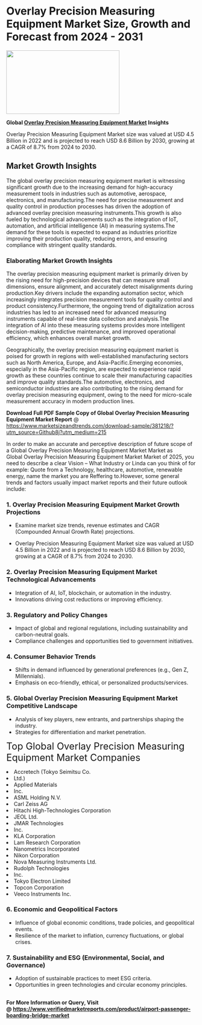 <H1>Overlay Precision Measuring Equipment Market Size, Growth and Forecast from 2024 - 2031</H1><img class="aligncenter size-medium wp-image-584254" src="https://thirdeyenews.in/wp-content/uploads/2024/09/Global-Market-Research-300x168.jpeg" alt="" width="300" height="168" /><p><strong>Global&nbsp;<a href="https://www.marketsizeandtrends.com/download-sample/381218/?utm_source=Github8j?utm_medium=215">Overlay Precision Measuring Equipment Market</a> Insights</strong></p><p>Overlay Precision Measuring Equipment Market size was valued at USD 4.5 Billion in 2022 and is projected to reach USD 8.6 Billion by 2030, growing at a CAGR of 8.7% from 2024 to 2030.</p><p><h2>Market Growth Insights</h2> <p>The global overlay precision measuring equipment market is witnessing significant growth due to the increasing demand for high-accuracy measurement tools in industries such as automotive, aerospace, electronics, and manufacturing.The need for precise measurement and quality control in production processes has driven the adoption of advanced overlay precision measuring instruments.This growth is also fueled by technological advancements such as the integration of IoT, automation, and artificial intelligence (AI) in measuring systems.The demand for these tools is expected to expand as industries prioritize improving their production quality, reducing errors, and ensuring compliance with stringent quality standards.</p> <h3>Elaborating Market Growth Insights</h3> <p>The overlay precision measuring equipment market is primarily driven by the rising need for high-precision devices that can measure small dimensions, ensure alignment, and accurately detect misalignments during production.Key drivers include the expanding automation sector, which increasingly integrates precision measurement tools for quality control and product consistency.Furthermore, the ongoing trend of digitalization across industries has led to an increased need for advanced measuring instruments capable of real-time data collection and analysis.The integration of AI into these measuring systems provides more intelligent decision-making, predictive maintenance, and improved operational efficiency, which enhances overall market growth.</p> <p>Geographically, the overlay precision measuring equipment market is poised for growth in regions with well-established manufacturing sectors such as North America, Europe, and Asia-Pacific.Emerging economies, especially in the Asia-Pacific region, are expected to experience rapid growth as these countries continue to scale their manufacturing capacities and improve quality standards.The automotive, electronics, and semiconductor industries are also contributing to the rising demand for overlay precision measuring equipment, owing to the need for micro-scale measurement accuracy in modern production lines.</p> <p><span class=""><strong>Download Full PDF Sample Copy of Global Overlay Precision Measuring Equipment Market Report</strong> @ <a href="https://www.marketsizeandtrends.com/download-sample/381218/?utm_source=Github8j?utm_medium=215" target="_blank">https://www.marketsizeandtrends.com/download-sample/381218/?utm_source=Github8j?utm_medium=215</a></span></p><p>In order to make an accurate and perceptive description of future scope of a Global&nbsp;Overlay Precision Measuring Equipment Market Market as Global&nbsp;Overlay Precision Measuring Equipment Market Market of 2025, you need to describe a clear Vision &ndash; What Industry or Linda can you think of for example: Quote from a Technology, healthcare, automotive, renewable energy, name the market you are Reffering to.However, some general trends and factors usually impact market reports and their future outlook include:</p><h3>1.&nbsp;<strong>Overlay Precision Measuring Equipment Market Growth Projections</strong></h3><ul><li>Examine market size trends, revenue estimates and CAGR (Compounded Annual Growth Rate) projections.</li><li><p>Overlay Precision Measuring Equipment Market size was valued at USD 4.5 Billion in 2022 and is projected to reach USD 8.6 Billion by 2030, growing at a CAGR of 8.7% from 2024 to 2030.</p></li></ul><h3>2.&nbsp;<strong>Overlay Precision Measuring Equipment Market Technological Advancements</strong></h3><ul><li>Integration of AI, IoT, blockchain, or automation in the industry.</li><li>Innovations driving cost reductions or improving efficiency.</li></ul><h3>3.&nbsp;<strong>Regulatory and Policy Changes</strong></h3><ul><li>Impact of global and regional regulations, including sustainability and carbon-neutral goals.</li><li>Compliance challenges and opportunities tied to government initiatives.</li></ul><h3>4.&nbsp;<strong>Consumer Behavior Trends</strong></h3><ul><li>Shifts in demand influenced by generational preferences (e.g., Gen Z, Millennials).</li><li>Emphasis on eco-friendly, ethical, or personalized products/services.</li></ul><h3>5.&nbsp;<strong>Global Overlay Precision Measuring Equipment Market Competitive Landscape</strong></h3><ul><li>Analysis of key players, new entrants, and partnerships shaping the industry.</li><li>Strategies for differentiation and market penetration.</li></ul><p data-pm-slice="1 1 []"><span style="color: inherit; font-family: inherit; font-size: 25px;">Top Global Overlay Precision Measuring Equipment Market Companies</span></p><div class="" data-test-id=""><p><li>Accretech (Tokyo Seimitsu Co.</li><li> Ltd.)</li><li> Applied Materials</li><li> Inc.</li><li> ASML Holding N.V.</li><li> Carl Zeiss AG</li><li> Hitachi High-Technologies Corporation</li><li> JEOL Ltd.</li><li> JMAR Technologies</li><li> Inc.</li><li> KLA Corporation</li><li> Lam Research Corporation</li><li> Nanometrics Incorporated</li><li> Nikon Corporation</li><li> Nova Measuring Instruments Ltd.</li><li> Rudolph Technologies</li><li> Inc.</li><li> Tokyo Electron Limited</li><li> Topcon Corporation</li><li> Veeco Instruments Inc.</li></p></div><h3>6.&nbsp;<strong>Economic and Geopolitical Factors</strong></h3><ul><li>Influence of global economic conditions, trade policies, and geopolitical events.</li><li>Resilience of the market to inflation, currency fluctuations, or global crises.</li></ul><h3>7.&nbsp;<strong>Sustainability and ESG (Environmental, Social, and Governance)</strong></h3><ul><li>Adoption of sustainable practices to meet ESG criteria.</li><li>Opportunities in green technologies and circular economy principles.</li></ul><h2><strong style="font-size: 14px;">For More Information or Query, Visit @&nbsp;</strong><a style="background-color: #ffffff; font-size: 14px;" href="https://www.marketsizeandtrends.com/report/overlay-precision-measuring-equipment-market/" target="_blank">https://www.verifiedmarketreports.com/product/airport-passenger-boarding-bridge-market</a></h2>